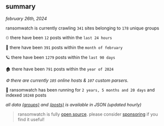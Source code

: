 
## summary
_february 26th, 2024_

ransomwatch is currently crawling `341` sites belonging to `178` unique groups

⏲ there have been `12` posts within the `last 24 hours`

🦈 there have been `391` posts within the `month of february`

🪐 there have been `1279` posts within the `last 90 days`

🏚 there have been `791` posts within the `year of 2024`

_⚙️ there are currently `105` online hosts & `107` custom parsers._

🦕 ransomwatch has been running for `2 years, 5 months and 20 days` and indexed `10248` posts

_all data  [(groups)](http://ransomwhat.telemetry.ltd/groups) and [(posts)](http://ransomwhat.telemetry.ltd/posts) is available in JSON (updated hourly)_

> ransomwatch is fully [open source](https://github.com/joshhighet/ransomwatch#ransomwatch--). please consider [sponsoring](https://github.com/sponsors/joshhighet) if you find it useful!
